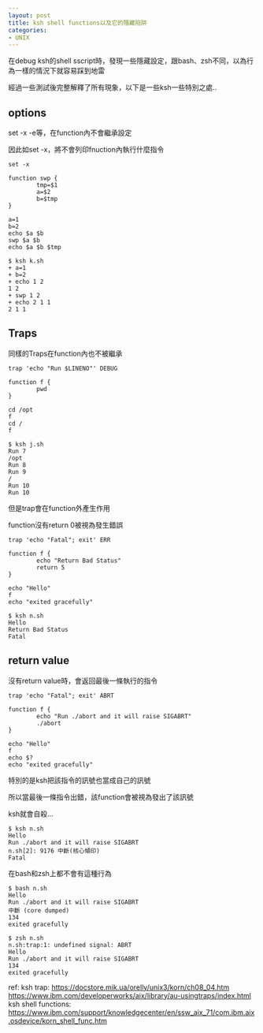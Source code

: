 ```yaml
---
layout: post
title: ksh shell functions以及它的隱藏陷阱
categories:
- UNIX
---
```


在debug ksh的shell sscript時，發現一些隱藏設定，跟bash、zsh不同，以為行為一樣的情況下就容易踩到地雷

經過一些測試後完整解釋了所有現象，以下是一些ksh一些特別之處..

## options

set -x -e等，在function內不會繼承設定

因此如set -x，將不會列印fnuction內執行什麼指令

```
set -x

function swp {
        tmp=$1
        a=$2
        b=$tmp
}

a=1
b=2
echo $a $b
swp $a $b
echo $a $b $tmp
```

```
$ ksh k.sh
+ a=1
+ b=2
+ echo 1 2
1 2
+ swp 1 2
+ echo 2 1 1
2 1 1
```

## Traps

同樣的Traps在function內也不被繼承

```
trap 'echo "Run $LINENO"' DEBUG

function f {
        pwd
}

cd /opt
f
cd /
f
```

```
$ ksh j.sh
Run 7
/opt
Run 8
Run 9
/
Run 10
Run 10
```

但是trap會在function外產生作用

function沒有return 0被視為發生錯誤

```
trap 'echo "Fatal"; exit' ERR

function f {
        echo "Return Bad Status"
        return 5
}

echo "Hello"
f
echo "exited gracefully"
```

```
$ ksh n.sh
Hello
Return Bad Status
Fatal
```

## return value

沒有return value時，會返回最後一條執行的指令

```
trap 'echo "Fatal"; exit' ABRT

function f {
        echo "Run ./abort and it will raise SIGABRT"
        ./abort
}

echo "Hello"
f
echo $?
echo "exited gracefully"
```

特別的是ksh把該指令的訊號也當成自己的訊號

所以當最後一條指令出錯，該function會被視為發出了該訊號

ksh就會自殺...

```
$ ksh n.sh
Hello
Run ./abort and it will raise SIGABRT
n.sh[2]: 9176 中斷(核心傾印)
Fatal
```

在bash和zsh上都不會有這種行為

```
$ bash n.sh
Hello
Run ./abort and it will raise SIGABRT
中斷 (core dumped)
134
exited gracefully

$ zsh n.sh
n.sh:trap:1: undefined signal: ABRT
Hello
Run ./abort and it will raise SIGABRT
134
exited gracefully
```

ref: 
ksh trap: 
https://docstore.mik.ua/orelly/unix3/korn/ch08_04.htm
https://www.ibm.com/developerworks/aix/library/au-usingtraps/index.html
ksh shell functions:
https://www.ibm.com/support/knowledgecenter/en/ssw_aix_71/com.ibm.aix.osdevice/korn_shell_func.htm

